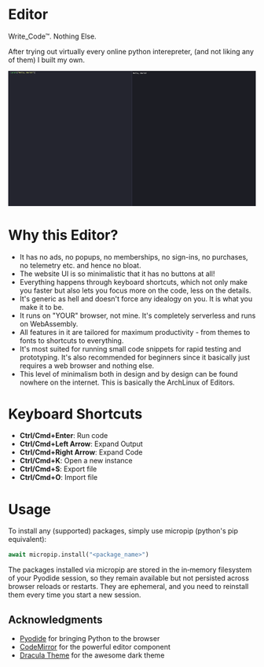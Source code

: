 # Editor

Write_Code™. Nothing Else.

After trying out virtually every online python interepreter, (and not liking any of them) I built my own.

![Editor Screenshot](https://github.com/msrsaditya/editor/blob/22b5fa8d68227748bad7815025d1b3079c2d6ef1/Screenshot.png)

# Why this Editor?

- It has no ads, no popups, no memberships, no sign-ins, no purchases, no telemetry etc. and hence no bloat. 
- The website UI is so minimalistic that it has no buttons at all! 
- Everything happens through keyboard shortcuts, which not only make you faster but also lets you focus more on the code, less on the details.
- It's generic as hell and doesn't force any idealogy on you. It is what you make it to be.
- It runs on "YOUR" browser, not mine. It's completely serverless and runs on WebAssembly.
- All features in it are tailored for maximum productivity - from themes to fonts to shortcuts to everything.
- It's most suited for running small code snippets for rapid testing and prototyping. It's also recommended for beginners since it basically just requires a web browser and nothing else.
- This level of minimalism both in design and by design can be found nowhere on the internet. This is basically the ArchLinux of Editors.

# Keyboard Shortcuts

- **Ctrl/Cmd+Enter**: Run code
- **Ctrl/Cmd+Left Arrow**: Expand Output
- **Ctrl/Cmd+Right Arrow**: Expand Code
- **Ctrl/Cmd+K**: Open a new instance
- **Ctrl/Cmd+S**: Export file
- **Ctrl/Cmd+O**: Import file

# Usage

To install any (supported) packages, simply use micropip (python's pip equivalent):

```python
await micropip.install("<package_name>")
```
The packages installed via micropip are stored in the in‐memory filesystem of your Pyodide session, so they remain available but not persisted across browser reloads or restarts. They are ephemeral, and you need to reinstall them every time you start a new session.

## Acknowledgments

- [Pyodide](https://pyodide.org/) for bringing Python to the browser
- [CodeMirror](https://codemirror.net/) for the powerful editor component
- [Dracula Theme](https://draculatheme.com/) for the awesome dark theme
